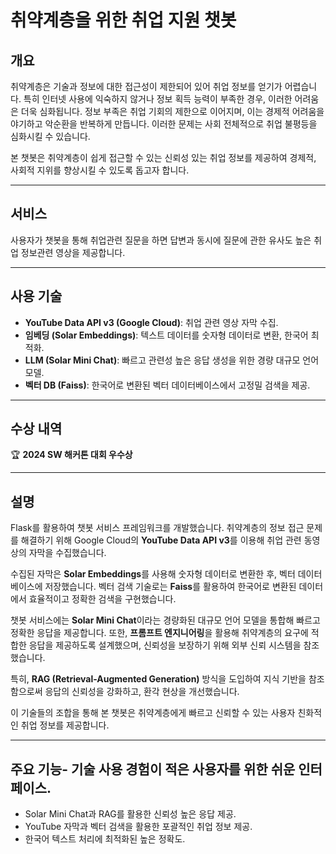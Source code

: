 # 취약계층을 위한 취업 지원 챗봇

## 개요
취약계층은 기술과 정보에 대한 접근성이 제한되어 있어 취업 정보를 얻기가 어렵습니다. 특히 인터넷 사용에 익숙하지 않거나 정보 획득 능력이 부족한 경우, 이러한 어려움은 더욱 심화됩니다. 정보 부족은 취업 기회의 제한으로 이어지며, 이는 경제적 어려움을 야기하고 악순환을 반복하게 만듭니다. 이러한 문제는 사회 전체적으로 취업 불평등을 심화시킬 수 있습니다.

본 챗봇은 취약계층이 쉽게 접근할 수 있는 신뢰성 있는 취업 정보를 제공하여 경제적, 사회적 지위를 향상시킬 수 있도록 돕고자 합니다.

---
## 서비스
사용자가 챗봇을 통해 취업관련 질문을 하면 답변과 동시에 질문에 관한 유사도 높은 취업 정보관련 영상을 제공합니다.

---


## 사용 기술
- **YouTube Data API v3 (Google Cloud)**: 취업 관련 영상 자막 수집.
- **임베딩 (Solar Embeddings)**: 텍스트 데이터를 숫자형 데이터로 변환, 한국어 최적화.
- **LLM (Solar Mini Chat)**: 빠르고 관련성 높은 응답 생성을 위한 경량 대규모 언어 모델.
- **벡터 DB (Faiss)**: 한국어로 변환된 벡터 데이터베이스에서 고정밀 검색을 제공.

---

## 수상 내역
🏆 **2024 SW 해커톤 대회 우수상**

---

## 설명
Flask를 활용하여 챗봇 서비스 프레임워크를 개발했습니다. 취약계층의 정보 접근 문제를 해결하기 위해 Google Cloud의 **YouTube Data API v3**를 이용해 취업 관련 동영상의 자막을 수집했습니다.

수집된 자막은 **Solar Embeddings**를 사용해 숫자형 데이터로 변환한 후, 벡터 데이터베이스에 저장했습니다. 벡터 검색 기술로는 **Faiss**를 활용하여 한국어로 변환된 데이터에서 효율적이고 정확한 검색을 구현했습니다.

챗봇 서비스에는 **Solar Mini Chat**이라는 경량화된 대규모 언어 모델을 통합해 빠르고 정확한 응답을 제공합니다. 또한, **프롬프트 엔지니어링**을 활용해 취약계층의 요구에 적합한 응답을 제공하도록 설계했으며, 신뢰성을 보장하기 위해 외부 신뢰 시스템을 참조했습니다.

특히, **RAG (Retrieval-Augmented Generation)** 방식을 도입하여 지식 기반을 참조함으로써 응답의 신뢰성을 강화하고, 환각 현상을 개선했습니다.

이 기술들의 조합을 통해 본 챗봇은 취약계층에게 빠르고 신뢰할 수 있는 사용자 친화적인 취업 정보를 제공합니다.

---

## 주요 기능- 기술 사용 경험이 적은 사용자를 위한 쉬운 인터페이스.
- Solar Mini Chat과 RAG를 활용한 신뢰성 높은 응답 제공.
- YouTube 자막과 벡터 검색을 활용한 포괄적인 취업 정보 제공.
- 한국어 텍스트 처리에 최적화된 높은 정확도.
